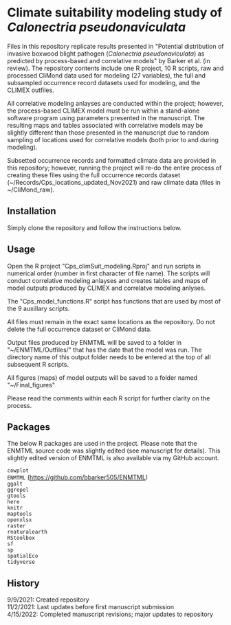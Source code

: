 # Climate suitability modeling study of *Calonectria pseudonaviculata*

Files in this repository replicate results presented in "Potential distribution of invasive boxwood blight pathogen (*Calonectria pseudonaviculata*) as predicted by process-based and correlative models" by Barker et al. (in review). The repository contents include one R project, 10 R scripts, raw and processed CliMond data used for modeling (27 variables), the full and subsampled occurrence record datasets used for modeling, and the CLIMEX outfiles. 

All correlative modeling anlayses are conducted within the 
project; however, the process-based CLIMEX model must be run within a 
stand-alone software program using parameters presented in the manuscript. 
The resulting maps and tables associated with correlative models may be slightly 
different than those presented in the manuscript due to random sampling of 
locations used for correlative models (both prior to and during modeling).

Subsetted occurrence records and formatted climate data are provided in this
repository; however, running the project will re-do the entire process
of creating these files using the full occurrence records dataset
(~/Records/Cps_locations_updated_Nov2021) and raw climate data (files in 
~/CliMond_raw). 

## Installation

Simply clone the repository and follow the instructions below.

## Usage

Open the R project "Cps_climSuit_modeling.Rproj" and run scripts in numerical order (number in first character of file name). The scripts will conduct correlative modeling anlayses and creates tables and maps of model outputs produced by CLIMEX and correlatve modeling anlyses. 

The "Cps_model_functions.R" script has functions that are used by most 
of the 9 auxillary scripts. 

All files must remain in the exact same locations as the repository.
Do not delete the full occurrence dataset or CliMond data.

Output files produced by ENMTML will be saved to a folder in "~/ENMTML/Outfiles/" 
that has the date that the model was run. The directory name of this output folder needs to be entered at the top of all subsequent R scripts.

All figures (maps) of model outputs will be saved to a folder named "~/Final_figures"

Please read the comments within each R script for further clarity on the process.

## Packages
The below R packages are used in the project. Please note that the ENMTML
source code was slightly edited (see manuscript for details). This slightly edited version of 
ENMTML is also available via my GitHub account.

`cowplot`  
`ENMTML` (https://github.com/bbarker505/ENMTML)  
`ggalt`  
`ggrepel`  
`gtools`  
`here`  
`knitr`  
`maptools`  
`openxlsx`  
`raster`  
`rnaturalearth`  
`RStoolbox`  
`sf`  
`sp`  
`spatialEco`  
`tidyverse`  

## History
9/9/2021: Created repository  
11/2/2021: Last updates before first manuscript submission    
4/15/2022: Completed manuscript revisions; major updates to repository  
